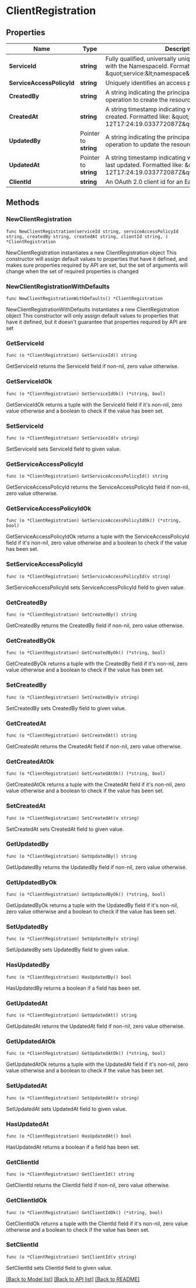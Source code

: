 # ClientRegistration

## Properties

Name | Type | Description | Notes
------------ | ------------- | ------------- | -------------
**ServiceId** | **string** | Fully qualified, universally unique id of a service. Starts with the NamespaceId. Formatted like   \&quot;service:&amp;lt;namespace&amp;gt;/&amp;lt;service&amp;gt;\&quot;. | 
**ServiceAccessPolicyId** | **string** | Uniquely identifies an access policy within a project. | 
**CreatedBy** | **string** | A string indicating the principal who invoked an operation to create the resource. | 
**CreatedAt** | **string** | A string timestamp indicating when the resource was created. Formatted like: \&quot;2025-02-12T17:24:19.033772087Z\&quot; | 
**UpdatedBy** | Pointer to **string** | A string indicating the principal who last invoked an operation to update the resource. | [optional] 
**UpdatedAt** | Pointer to **string** | A string timestamp indicating when the resource was last updated. Formatted like: \&quot;2025-02-12T17:24:19.033772087Z\&quot; | [optional] 
**ClientId** | **string** | An OAuth 2.0 client id for an EaaS service. | 

## Methods

### NewClientRegistration

`func NewClientRegistration(serviceId string, serviceAccessPolicyId string, createdBy string, createdAt string, clientId string, ) *ClientRegistration`

NewClientRegistration instantiates a new ClientRegistration object
This constructor will assign default values to properties that have it defined,
and makes sure properties required by API are set, but the set of arguments
will change when the set of required properties is changed

### NewClientRegistrationWithDefaults

`func NewClientRegistrationWithDefaults() *ClientRegistration`

NewClientRegistrationWithDefaults instantiates a new ClientRegistration object
This constructor will only assign default values to properties that have it defined,
but it doesn't guarantee that properties required by API are set

### GetServiceId

`func (o *ClientRegistration) GetServiceId() string`

GetServiceId returns the ServiceId field if non-nil, zero value otherwise.

### GetServiceIdOk

`func (o *ClientRegistration) GetServiceIdOk() (*string, bool)`

GetServiceIdOk returns a tuple with the ServiceId field if it's non-nil, zero value otherwise
and a boolean to check if the value has been set.

### SetServiceId

`func (o *ClientRegistration) SetServiceId(v string)`

SetServiceId sets ServiceId field to given value.


### GetServiceAccessPolicyId

`func (o *ClientRegistration) GetServiceAccessPolicyId() string`

GetServiceAccessPolicyId returns the ServiceAccessPolicyId field if non-nil, zero value otherwise.

### GetServiceAccessPolicyIdOk

`func (o *ClientRegistration) GetServiceAccessPolicyIdOk() (*string, bool)`

GetServiceAccessPolicyIdOk returns a tuple with the ServiceAccessPolicyId field if it's non-nil, zero value otherwise
and a boolean to check if the value has been set.

### SetServiceAccessPolicyId

`func (o *ClientRegistration) SetServiceAccessPolicyId(v string)`

SetServiceAccessPolicyId sets ServiceAccessPolicyId field to given value.


### GetCreatedBy

`func (o *ClientRegistration) GetCreatedBy() string`

GetCreatedBy returns the CreatedBy field if non-nil, zero value otherwise.

### GetCreatedByOk

`func (o *ClientRegistration) GetCreatedByOk() (*string, bool)`

GetCreatedByOk returns a tuple with the CreatedBy field if it's non-nil, zero value otherwise
and a boolean to check if the value has been set.

### SetCreatedBy

`func (o *ClientRegistration) SetCreatedBy(v string)`

SetCreatedBy sets CreatedBy field to given value.


### GetCreatedAt

`func (o *ClientRegistration) GetCreatedAt() string`

GetCreatedAt returns the CreatedAt field if non-nil, zero value otherwise.

### GetCreatedAtOk

`func (o *ClientRegistration) GetCreatedAtOk() (*string, bool)`

GetCreatedAtOk returns a tuple with the CreatedAt field if it's non-nil, zero value otherwise
and a boolean to check if the value has been set.

### SetCreatedAt

`func (o *ClientRegistration) SetCreatedAt(v string)`

SetCreatedAt sets CreatedAt field to given value.


### GetUpdatedBy

`func (o *ClientRegistration) GetUpdatedBy() string`

GetUpdatedBy returns the UpdatedBy field if non-nil, zero value otherwise.

### GetUpdatedByOk

`func (o *ClientRegistration) GetUpdatedByOk() (*string, bool)`

GetUpdatedByOk returns a tuple with the UpdatedBy field if it's non-nil, zero value otherwise
and a boolean to check if the value has been set.

### SetUpdatedBy

`func (o *ClientRegistration) SetUpdatedBy(v string)`

SetUpdatedBy sets UpdatedBy field to given value.

### HasUpdatedBy

`func (o *ClientRegistration) HasUpdatedBy() bool`

HasUpdatedBy returns a boolean if a field has been set.

### GetUpdatedAt

`func (o *ClientRegistration) GetUpdatedAt() string`

GetUpdatedAt returns the UpdatedAt field if non-nil, zero value otherwise.

### GetUpdatedAtOk

`func (o *ClientRegistration) GetUpdatedAtOk() (*string, bool)`

GetUpdatedAtOk returns a tuple with the UpdatedAt field if it's non-nil, zero value otherwise
and a boolean to check if the value has been set.

### SetUpdatedAt

`func (o *ClientRegistration) SetUpdatedAt(v string)`

SetUpdatedAt sets UpdatedAt field to given value.

### HasUpdatedAt

`func (o *ClientRegistration) HasUpdatedAt() bool`

HasUpdatedAt returns a boolean if a field has been set.

### GetClientId

`func (o *ClientRegistration) GetClientId() string`

GetClientId returns the ClientId field if non-nil, zero value otherwise.

### GetClientIdOk

`func (o *ClientRegistration) GetClientIdOk() (*string, bool)`

GetClientIdOk returns a tuple with the ClientId field if it's non-nil, zero value otherwise
and a boolean to check if the value has been set.

### SetClientId

`func (o *ClientRegistration) SetClientId(v string)`

SetClientId sets ClientId field to given value.



[[Back to Model list]](../README.md#documentation-for-models) [[Back to API list]](../README.md#documentation-for-api-endpoints) [[Back to README]](../README.md)


